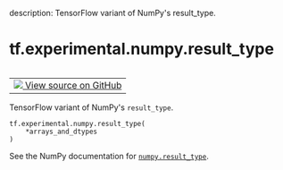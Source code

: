description: TensorFlow variant of NumPy's result_type.

<div itemscope itemtype="http://developers.google.com/ReferenceObject">
<meta itemprop="name" content="tf.experimental.numpy.result_type" />
<meta itemprop="path" content="Stable" />
</div>

# tf.experimental.numpy.result_type

<!-- Insert buttons and diff -->

<table class="tfo-notebook-buttons tfo-api nocontent" align="left">
<td>
  <a target="_blank" href="https://github.com/tensorflow/tensorflow/blob/r2.4/tensorflow/python/ops/numpy_ops/np_utils.py#L495-L503">
    <img src="https://www.tensorflow.org/images/GitHub-Mark-32px.png" />
    View source on GitHub
  </a>
</td>
</table>



TensorFlow variant of NumPy's `result_type`.

<pre class="devsite-click-to-copy prettyprint lang-py tfo-signature-link">
<code>tf.experimental.numpy.result_type(
    *arrays_and_dtypes
)
</code></pre>



<!-- Placeholder for "Used in" -->

See the NumPy documentation for [`numpy.result_type`](https://numpy.org/doc/1.16/reference/generated/numpy.result_type.html).